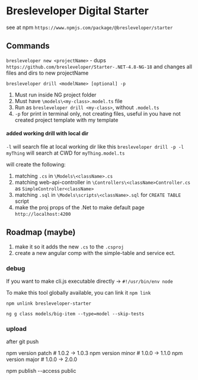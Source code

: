 

# Bresleveloper Digital Starter

see at npm `https://www.npmjs.com/package/@bresleveloper/starter`


## Commands

`bresleveloper new <projectName>` - dups `https://github.com/bresleveloper/Starter-.NET-4.8-NG-18` and changes all files and dirs to new projectName


`bresleveloper drill <modelName> [optional] -p`
1. Must run inside NG project folder
2. Must have `\models\<my-class>.model.ts` file
3. Run as `bresleveloper drill <my-class>`, without `.model.ts`
4. `-p` for print in terminal only, not creating files, useful in you have not created project template with my template

#### added working drill with local dir
`-l` will search file at local working dir like this `bresleveloper drill -p -l myThing` will search at CWD for `myThing.model.ts`


will create the following:
1. matching `.cs` in `\Models\<className>.cs`  
2. matching web-api-controller in `\Controllers\<className>Controller.cs` as `SimpleController<className>`
3. matching `.sql` in `\Models\scripts\<className>.sql` for `CREATE TABLE` script
4. make the proj props of the .Net to make default page `http://localhost:4200`


## Roadmap (maybe)

1. make it so it adds the new `.cs` to the `.csproj`
2. create a new angular comp with the simple-table and service ect.


### debug

If you want to make cli.js executable directly -> `#!/usr/bin/env node`

To make this tool globally available, you can link it `npm link`

`npm unlink bresleveloper-starter`

`ng g class models/big-item --type=model --skip-tests`


### upload

after git push

npm version patch    # 1.0.2 -> 1.0.3
npm version minor    # 1.0.0 -> 1.1.0
npm version major    # 1.0.0 -> 2.0.0


npm publish --access public
